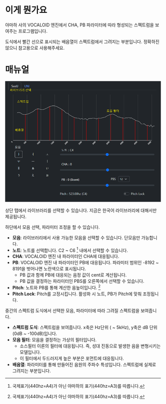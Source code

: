 # 이게 뭔가요

야마하 사의 VOCALOID 엔진에서 CHA, PB 파라미터에 따라 형성되는 스펙트럼을 보여주는 프로그램입니다. 

도식에서 빨간 선으로 표시되는 배음열이 스펙트럼에서 그려지는 부분입니다. 정확하진 않으니 참고용으로 사용해주세요.

# 매뉴얼

![](/media/스크린샷%202024-02-02%20145201.png)

상단 탭에서 라이브러리를 선택할 수 있습니다. 지금은 한국어 라이브러리에 대해서만 제공됩니다.

하단에서 모음 선택, 파라미터 조정을 할 수 있습니다. 

- **모음**: 라이브러리에서 사용 가능한 모음을 선택할 수 있습니다. 단모음만 가능합니다.
- **노트**: 노트를 선택합니다. C2 ~ C6 [^1] 내에서 선택할 수 있습니다.
- **CHA**: VOCALOID 엔진 내 파라미터인 CHA에 대응됩니다.
- **PB**: VOCALOID 엔진 내 파라미터인 PB에 대응됩니다. 파라미터 범위인 -8192 ~ 8191을 벗어나면 노란색으로 표시됩니다.
  - PB 값과 함께 PB에 대응되는 음정 값이 cent로 계산됩니다.
  - PB 값을 결정하는 파라미터인 PBS를 오른쪽에서 선택할 수 있습니다.
- **Pitch**: 노트와 PB를 통해 계산한 음높이입니다. [^1]
- **Pitch Lock**: Pitch를 고정시킵니다. 활성화 시 노트, PB가 Pitch에 맞춰 조정됩니다.

[^1]: 국제표기(440hz=A4)가 아닌 야마하의 표기(440hz=A3)를 따릅니다. 

중간의 스펙트럼 도식에서 선택한 모음, 파라미터에 따라 그려질 스펙트럼을 보여줍니다.

- **스펙트럼 도식**: 스펙트럼을 보여줍니다. x축은 Hz단위 ( ~ 5kHz), y축은 dB 단위(0dB ~ -100dB)입니다.
- **모음 필터**: 모음을 결정하는 가상의 필터입니다.
  - 소스필터 이론의 필터에 대응됩니다. 즉, 성대 진동으로 발생한 음을 변형시키는 모델입니다.
  - 이 필터에서 두드러지게 높은 부분은 포먼트에 대응됩니다.
- **배음열**: 파라미터를 통해 만들어진 음원의 주파수 특성입니다. 스펙트럼에 실제로 그려지는 부분입니다.